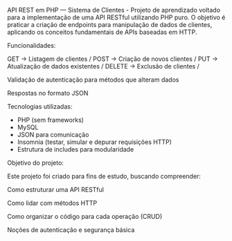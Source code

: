 API REST em PHP — Sistema de Clientes - 
Projeto de aprendizado voltado para a implementação de uma API RESTful utilizando PHP puro.
O objetivo é praticar a criação de endpoints para manipulação de dados de clientes, aplicando os conceitos fundamentais de APIs baseadas em HTTP.

Funcionalidades:

GET → Listagem de clientes / 
POST → Criação de novos clientes / 
PUT → Atualização de dados existentes / 
DELETE → Exclusão de clientes /

Validação de autenticação para métodos que alteram dados

Respostas no formato JSON

Tecnologias utilizadas:

- PHP (sem frameworks)
- MySQL
- JSON para comunicação
- Insomnia (testar, simular e depurar requisições HTTP)
- Estrutura de includes para modularidade

Objetivo do projeto:

Este projeto foi criado para fins de estudo, buscando compreender:

Como estruturar uma API RESTful

Como lidar com métodos HTTP

Como organizar o código para cada operação (CRUD)

Noções de autenticação e segurança básica
